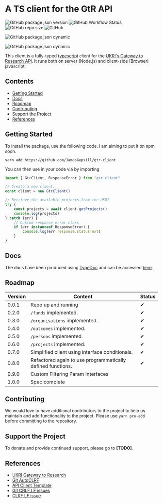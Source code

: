 # A TS client for the GtR API

![GitHub package.json version](https://img.shields.io/github/package-json/v/JamesGopsill/gtr-client)
![GitHub Workflow Status](https://img.shields.io/github/workflow/status/JamesGopsill/gtr-client/client-tests?label=client-tests&logo=github&style=flat)
![GitHub repo size](https://img.shields.io/github/repo-size/JamesGopsill/gtr-client)
![GitHub](https://img.shields.io/github/license/JamesGopsill/gtr-client)

![GitHub package.json dynamic](https://img.shields.io/github/package-json/description/JamesGopsill/gtr-client)

![GitHub package.json dynamic](https://img.shields.io/github/package-json/keywords/JamesGopsill/gtr-client)

This client is a fully-typed [typescript](https://www.typescriptlang.org/) client for the [UKRI's Gateway to Research API](https://gtr.ukri.org/). It runs both on server (Node.js) and client-side (Browser) javascript.

## Contents

- [Getting Started](#getting-started)
- [Docs](#docs)
- [Roadmap](#roadmap)
- [Contributing](#contributing)
- [Support the Project](#support-the-project)
- [References](#references)

## Getting Started

To install the package, use the following code. I am aiming to put it on npm soon.

```
yarn add https://github.com/JamesGopsill/gtr-client
```

You can then use in your code via by importing

```typescript
import { GtrClient, ResponseError } from "gtr-client"

// Create a new client.
const client = new GtrClient()

// Retrieve the available projects from the UKRI
try {
	const projects = await client.getProjects()
	console.log(projects)
} catch (err) {
	// Custom response error class
	if (err instanceof ResponseError) {
		console.log(err.response.statusText)
	}
}
```

## Docs

The docs have been produced using [TypeDoc](https://typedoc.org/) and can be accessed [here](https://jamesgopsill.github.io/gtr-client/).

## Roadmap

| Version | Content | Status |
| --- | --- | --- |
| 0.0.1 | Repo up and running | ✔ |
| 0.2.0 | `/funds` implemented. | ✔ |
| 0.3.0 | `/organisations` implemented. | ✔ |
| 0.4.0 | `/outcomes` implemented. | ✔ |
| 0.5.0 | `/persons` implemented. | ✔ |
| 0.6.0 | `/projects` implemented. | ✔ |
| 0.7.0 | Simplified client using interface conditionals. | ✔ |
| 0.8.0 | Refactored again to use programmatically defined functions. | ✔ |
| 0.9.0 | Custom Filtering Param Interfaces | |
| 1.0.0 | Spec complete | |

## Contributing

We would love to have additional contributors to the project to help us maintain and add functionality to the project. Please use `yarn pre-add` before committing to the repository.

## Support the Project

To donate and provide continued support, please go to **[TODO]**.

## References

- [UKRI Gateway to Research](https://gtr.ukri.org/)
- [Git AutoCLRF](https://tanutaran.medium.com/solving-git-lf-will-be-replaced-by-crlf-7ca84eb0aad4)
- [API Client Template](https://github.com/ilyamkin/dev-to-js)
- [Git CRLF LF issues](https://stackoverflow.com/questions/170961/whats-the-strategy-for-handling-crlf-carriage-return-line-feed-with-git)
- [CLRF LF issue](https://stackoverflow.com/questions/5834014/lf-will-be-replaced-by-crlf-in-git-what-is-that-and-is-it-important)
